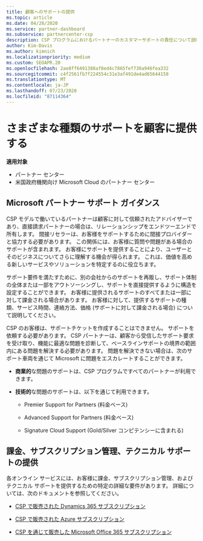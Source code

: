 ```yaml
---
title: 顧客へのサポートの提供
ms.topic: article
ms.date: 04/28/2020
ms.service: partner-dashboard
ms.subservice: partnercenter-csp
description: CSP プログラムにおけるパートナーのカスタマーサポートの責任について説明します。
author: Kim-Davis
ms.author: kimnich
ms.localizationpriority: medium
ms.custom: SEOAPR.20
ms.openlocfilehash: 2ae8ff6491388af8ed4c7865fef730a946fea332
ms.sourcegitcommit: c4f2561fb7f224554c31e3af491de4ad65644158
ms.translationtype: MT
ms.contentlocale: ja-JP
ms.lasthandoff: 07/23/2020
ms.locfileid: "87114364"
---
```

# <a name="providing-different-types-of-support-to-your-customers"></a>さまざまな種類のサポートを顧客に提供する

**適用対象**

-  パートナー センター
-  米国政府機関向け Microsoft Cloud のパートナー センター


## <a name="microsoft-partner-support-guidance"></a>Microsoft パートナー サポート ガイダンス

CSP モデルで働いているパートナーは顧客に対して信頼されたアドバイザーであり、直接請求パートナーの場合は、リレーションシップをエンドツーエンドで所有します。 間接リセラーは、お客様をサポートするために間接プロバイダーと協力する必要があります。 この関係には、お客様に質問や問題がある場合のサポートが含まれます。 お客様にサポートを提供することにより、ユーザーとそのビジネスについてさらに理解する機会が得られます。 これは、価値を高める新しいサービスやソリューションを特定するのに役立ちます。

サポート要件を満たすために、別の会社からのサポートを再販し、サポート体制の全体または一部をアウトソーシングし、サポートを直接提供するように構造を設定することができます。 お客様に提供されるサポートのすべてまたは一部に対して課金される場合があります。 お客様に対して、提供するサポートの種類、サービス時間、連絡方法、価格 (サポートに対して課金される場合) について説明してください。

CSP のお客様は、サポートチケットを作成することはできません。 サポートを依頼する必要があります。 CSP パートナーは、顧客から受信したサポート要求を受け取り、機能に最適な問題を診断して、ベースラインサポートの境界の範囲内にある問題を解決する必要があります。 問題を解決できない場合は、次のサポート車両を通じて Microsoft に問題をエスカレートすることができます。

- **商業的**な問題のサポートは、CSP プログラムですべてのパートナーが利用できます。

- **技術的**な問題のサポートは、以下を通じて利用できます。

    - Premier Support for Partners (料金ベース)

    - Advanced Support for Partners (料金ベース)

    - Signature Cloud Support (Gold/Silver コンピテンシーに含まれる)

## <a name="providing-billing-subscription-management-and-technical-support"></a>課金、サブスクリプション管理、テクニカル サポートの提供 

各オンライン サービスには、お客様に課金、サブスクリプション管理、およびテクニカル サポートを提供するための特定の詳細な要件があります。 詳細については、次のドキュメントを参照してください。

- [CSP で販売された Dynamics 365 サブスクリプション](https://www.microsoftpartnercommunity.com/t5/CSP/Microsoft-Partner-Support-Guidance/m-p/5262#M30)

- [CSP で販売された Azure サブスクリプション](https://www.microsoftpartnercommunity.com/t5/CSP/Microsoft-Partner-Support-Guidance/m-p/5263#M31)

- [CSP を通じて販売した Microsoft Office 365 サブスクリプション](https://www.microsoftpartnercommunity.com/t5/CSP/Microsoft-Partner-Support-Guidance/m-p/5264#M32)



 

 



